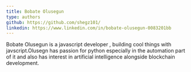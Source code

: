 ```yaml
--- 
title: Bobate Olusegun
type: authors
github: https://github.com/shegz101/
linkedin: https://www.linkedin.com/in/bobate-olusegun-0083201bb
---
```

Bobate Olusegun is a javascript developer , building cool things with javscript.Olusegn has passion for python especially in the automation part of it and also has interest in artificial intelligence alongside blockchain development.
